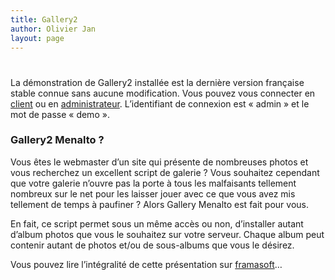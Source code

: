 ```yaml
---
title: Gallery2
author: Olivier Jan
layout: page
---
```

# 

La démonstration de Gallery2 installée est la dernière version française stable connue sans aucune modification. Vous pouvez vous connecter en [client][1] ou en [administrateur][2]. L’identifiant de connexion est « admin » et le mot de passe « demo ».

### Gallery2 Menalto ?

 [1]: http://demo.cms-fr.net/gallery2
 [2]: http://demo.cms-fr.net/gallery2/main.php?g2_view=core.UserAdmin&g2_subView=core.UserLogin&g2_return=main.php?&&g2_returnName=album

Vous êtes le webmaster d’un site qui présente de nombreuses photos et vous recherchez un excellent script de galerie ? Vous souhaitez cependant que votre galerie n’ouvre pas la porte à tous les malfaisants tellement nombreux sur le net pour les laisser jouer avec ce que vous avez mis tellement de temps à paufiner ? Alors Gallery Menalto est fait pour vous.

En fait, ce script permet sous un même accès ou non, d’installer autant d’album photos que vous le souhaitez sur votre serveur. Chaque album peut contenir autant de photos et/ou de sous-albums que vous le désirez. 

Vous pouvez lire l’intégralité de cette présentation sur [framasoft][3]…

 [3]: http://www.framasoft.net/article3207.html